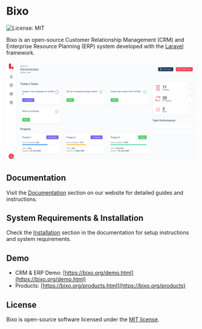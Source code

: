 # Bixo

![License: MIT](https://img.shields.io/badge/License-MIT-green.svg)

Bixo is an open-source Customer Relationship Management (CRM) and Enterprise Resource Planning (ERP) system developed with the [Laravel](http://laravel.com/) framework.

![Screen](https://raw.githubusercontent.com/LavaLite/docs/master/images/lavalite.png "Dashboards")

## Documentation
Visit the [Documentation](http://bixo.org/docs) section on our website for detailed guides and instructions.

## System Requirements & Installation
Check the [Installation](http://bixo.org/docs/master/installation) section in the documentation for setup instructions and system requirements.

## Demo
- CRM & ERP Demo: [https://bixo.org/demo.html](https://bixo.org/demo.html)
- Products: [https://bixo.org/products.html](https://bixo.org/products)

## License
Bixo is open-source software licensed under the [MIT license](http://opensource.org/licenses/MIT).


